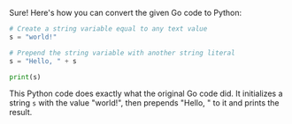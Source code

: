  Sure! Here's how you can convert the given Go code to Python:

```python
# Create a string variable equal to any text value
s = "world!"

# Prepend the string variable with another string literal
s = "Hello, " + s

print(s)
```

This Python code does exactly what the original Go code did. It initializes a string `s` with the value "world!", then prepends "Hello, " to it and prints the result.
